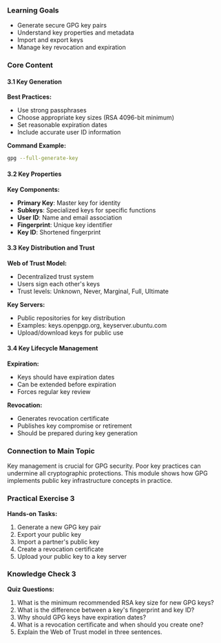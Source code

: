 
### Learning Goals
- Generate secure GPG key pairs
- Understand key properties and metadata
- Import and export keys
- Manage key revocation and expiration

### Core Content

#### 3.1 Key Generation
**Best Practices:**
- Use strong passphrases
- Choose appropriate key sizes (RSA 4096-bit minimum)
- Set reasonable expiration dates
- Include accurate user ID information

**Command Example:**
```bash
gpg --full-generate-key
```

#### 3.2 Key Properties
**Key Components:**
- **Primary Key**: Master key for identity
- **Subkeys**: Specialized keys for specific functions
- **User ID**: Name and email association
- **Fingerprint**: Unique key identifier
- **Key ID**: Shortened fingerprint

#### 3.3 Key Distribution and Trust
**Web of Trust Model:**
- Decentralized trust system
- Users sign each other's keys
- Trust levels: Unknown, Never, Marginal, Full, Ultimate

**Key Servers:**
- Public repositories for key distribution
- Examples: keys.openpgp.org, keyserver.ubuntu.com
- Upload/download keys for public use

#### 3.4 Key Lifecycle Management
**Expiration:**
- Keys should have expiration dates
- Can be extended before expiration
- Forces regular key review

**Revocation:**
- Generates revocation certificate
- Publishes key compromise or retirement
- Should be prepared during key generation

### Connection to Main Topic
Key management is crucial for GPG security. Poor key practices can undermine all cryptographic protections. This module shows how GPG implements public key infrastructure concepts in practice.

### Practical Exercise 3
**Hands-on Tasks:**
1. Generate a new GPG key pair
2. Export your public key
3. Import a partner's public key
4. Create a revocation certificate
5. Upload your public key to a key server

### Knowledge Check 3
**Quiz Questions:**
1. What is the minimum recommended RSA key size for new GPG keys?
2. What is the difference between a key's fingerprint and key ID?
3. Why should GPG keys have expiration dates?
4. What is a revocation certificate and when should you create one?
5. Explain the Web of Trust model in three sentences.
